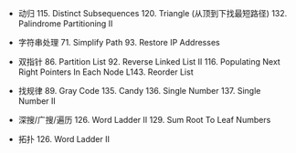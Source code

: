 - 动归
  115. Distinct Subsequences
  120. Triangle (从顶到下找最短路径)
  132. Palindrome Partitioning II

- 字符串处理
  71. Simplify Path
  93. Restore IP Addresses

- 双指针
  86. Partition List
  92. Reverse Linked List II
  116. Populating Next Right Pointers In Each Node
  L143. Reorder List

- 找规律
  89. Gray Code
  135. Candy
  136. Single Number
  137. Single Number II
  
- 深搜/广搜/遍历
  126. Word Ladder II
  129. Sum Root To Leaf Numbers
  
- 拓扑
  126. Word Ladder II